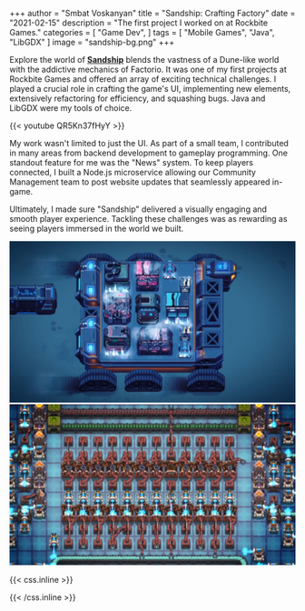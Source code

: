 +++
author = "Smbat Voskanyan"
title = "Sandship: Crafting Factory"
date = "2021-02-15"
description = "The first project I worked on at Rockbite Games."
categories = [
    "Game Dev",
]
tags = [
    "Mobile Games",
    "Java",
    "LibGDX"
]
image = "sandship-bg.png"
+++

Explore the world of **[Sandship](https://play.google.com/store/apps/details?id=com.rockbite.sandship)** blends the vastness of a Dune-like world with the addictive mechanics of Factorio.  It was one of my first projects at Rockbite Games and offered an array of exciting technical challenges. I played a crucial role in crafting the game's UI, implementing new elements, extensively refactoring for efficiency, and squashing bugs. Java and LibGDX were my tools of choice.

{{< youtube QR5Kn37fHyY >}}

My work wasn't limited to just the UI.  As part of a small team, I contributed in many areas from backend development to gameplay programming. One standout feature for me was the "News" system.  To keep players connected, I built a Node.js microservice allowing our Community Management team to post website updates that seamlessly appeared in-game.

Ultimately, I made sure "Sandship" delivered a visually engaging and smooth player experience.  Tackling these challenges was as rewarding as seeing players immersed in the world we built.

![Outside view. You can see the Sandship itself and crafting buildings on top of it.](sandship-1.jpeg)![Inside a Sadnship building.](sandship-2.jpeg)

{{< css.inline >}}
<style>
.canon { background: white; width: 100%; height: auto; }
</style>
{{< /css.inline >}}
